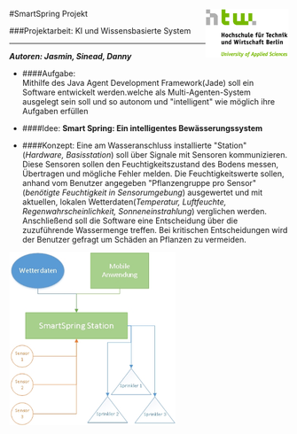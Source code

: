 #SmartSpring Projekt <img src="HTWLogo.jpg" alt="HTW-Berlin" align="right" style="width: 150px;"/>

###Projektarbeit: KI und Wissensbasierte System

____________________________________________________
___Autoren: Jasmin, Sinead, Danny___



+ ####Aufgabe:  
Mithilfe des Java Agent Development Framework(Jade) soll ein Software entwickelt werden.welche als Multi-Agenten-System ausgelegt sein soll und so autonom und "intelligent" wie möglich ihre Aufgaben erfüllen 

+ ####Idee: 
__Smart Spring: Ein intelligentes Bewässerungssystem__ 

+ ####Konzept:
Eine am Wasseranschluss installierte "Station" (*Hardware, Basisstation*) soll über Signale mit Sensoren kommunizieren. Diese Sensoren sollen den Feuchtigkeitszustand des Bodens messen, Übertragen und mögliche Fehler melden.
Die Feuchtigkeitswerte sollen, anhand vom Benutzer angegeben "Pflanzengruppe pro Sensor" (*benötigte Feuchtigkeit in Sensorumgebung*) ausgewertet und mit aktuellen, lokalen Wetterdaten(*Temperatur, Luftfeuchte, Regenwahrscheinlichkeit, Sonneneinstrahlung*) verglichen werden. Anschließend soll die Software eine Entscheidung über die zuzuführende Wassermenge  treffen. Bei kritischen Entscheidungen wird der Benutzer gefragt um Schäden an Pflanzen zu vermeiden. 
<img src="Konzept1.jpg" alt="Konzept1" align="middle" style="width: 300px;"/>